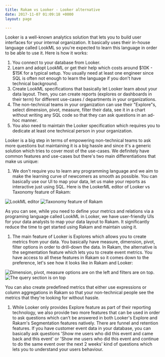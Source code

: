 ```yaml
---
title: Rakam vs Looker - Looker alternative
date: 2017-11-07 01:09:18 +0000
layout: page

---
```

Looker is a well-known analytics solution that lets you to build user interfaces for your internal organization. It basically uses their in-house language called LookML so you're expected to learn this language in order to be able to use it. Here is how it works:

1. You connect to your database from Looker.
2. Learn and adopt LookML or get their help which costs around $10K - $15K for a typical setup. You usually need at least one engineer since SQL is often not enough to learn the language if you don't have technical background.
3. Create LookML specifications that basically let Looker learn about your data layout. Then, you can create reports (explores or dashboards in their term) for different use-cases / departments in your organizations.
4. The non-technical teams in your organization can use their "Explore"s, select dimension, pivot, measure, filter their data, see it in a chart without writing any SQL code so that they can ask questions in an ad-hoc manner.
5. You also need to maintain the Looker specification which requires you to dedicate at least one technical person in your organization.

Looker is a big step in terms of empowering non-technical teams to ask more questions but maintaining it is a big hassle and since it's a generic solution which tries to cover most of the use-cases. We definitely have common features and use-cases but there's two main differentiations that make us unique:

1. We don't require you to learn any programming language and we aim to make the learning curve of newcomers as smooth as possible. You can basically use our UI to map your data, let us make your reports as interactive just using SQL. Here is the LookerML editor of Looker vs Taxonomy feature of Rakam:

<div class="row">
<img class="col-md-6" src="/blog/uploads/2019/01/15/lookml.png" title="LookML editor" style="heigth:300px">
<img class="col-md-6" src="/blog/uploads/2019/01/15/rakam_taxonomy.png" title="Taxonomy feature of Rakam" style="heigth:300px">
  </div>

As you can see, while you need to define your metrics and relations via a programing language called LookML in Looker, we have user-friendly UIs for your data analysts to map your data layout to Rakam. It significantly reduce the time to get started using Rakam and maintain using it.

1. The main feature of Looker is Explores which allows you to create metrics from your data. You basically have measure, dimension, pivot, filter options in order to drill-down the data. In Rakam, the alternative is the segmentation feature which lets you to create event metrics. You have access to all these features in Rakam so it comes down to the preference, let's see how it looks like in Rakam and Looker:

<div class="row">
<img class="col-md-6" src="/blog/uploads/2019/01/15/looker_explore.png" title="Looker Explore feature" alt="Dimension, pivot, measure options are on the left and filters are on top.">
  

<img class="col-md-6" src="/blog/uploads/2019/01/15/rakam_segmentation.png" title="Rakam segmentation feature" alt="The query section is on top ">
  </div>

You can also create predefined metrics that either use expressions or column aggregations in Rakam so that your non-technical people see the metrics that they're looking for without hassle.

1. While Looker only provides Explore feature as part of their reporting technology, we also provide two more features that can be used in order to ask questions which can't be answered in both Looker's Explore and Rakam's Segmentation features natively. There are funnel and retention features. If you have customer event data in your database, you can basically ask questions 'Show me users who did this event and came back and this event' or 'Show me users who did this event and continue to do the same event over the next 2 weeks' kind of questions which lets you to understand your users behaviour.